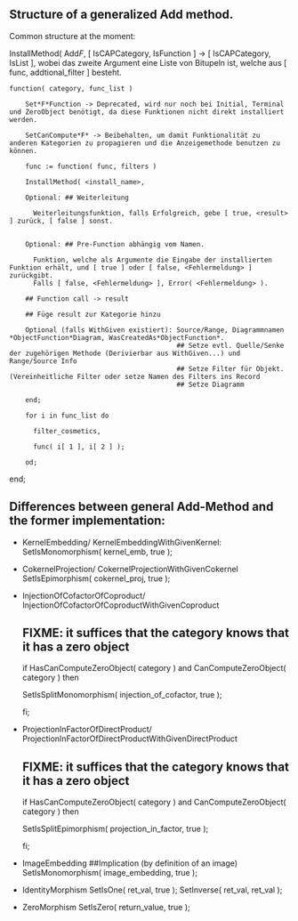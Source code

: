 ## Structure of a generalized Add method.

Common structure at the moment:



InstallMethod( Add*F*,
    [ IsCAPCategory, IsFunction ] -> [ IsCAPCategory, IsList ], wobei das zweite Argument eine Liste von Bitupeln ist, welche aus [ func, addtional_filter ] besteht.
    
    function( category, func_list )
        
        Set*F*Function -> Deprecated, wird nur noch bei Initial, Terminal und ZeroObject benötigt, da diese Funktionen nicht direkt installiert werden.
        
        SetCanCompute*F* -> Beibehalten, um damit Funktionalität zu anderen Kategorien zu propagieren und die Anzeigemethode benutzen zu können.
        
        func := function( func, filters )
        
        InstallMethod( <install_name>,
        
        Optional: ## Weiterleitung
          
          Weiterleitungsfunktion, falls Erfolgreich, gebe [ true, <result> ] zurück, [ false ] sonst.
        
        
        Optional: ## Pre-Function abhängig vom Namen.
          
          Funktion, welche als Argumente die Eingabe der installierten Funktion erhält, und [ true ] oder [ false, <Fehlermeldung> ] zurückgibt.
          Falls [ false, <Fehlermeldung> ], Error( <Fehlermeldung> ).
        
        ## Function call -> result
          
        ## Füge result zur Kategorie hinzu
        
        Optional (falls WithGiven existiert): Source/Range, Diagrammnamen *ObjectFunction*Diagram, WasCreatedAs*ObjectFunction*.
                                              ## Setze evtl. Quelle/Senke der zugehörigen Methode (Derivierbar aus WithGiven...) und Range/Source Info
                                              ## Setze Filter für Objekt. (Vereinheitliche Filter oder setze Namen des Filters ins Record
                                              ## Setze Diagramm
        
        end;
        
        for i in func_list do
        
          filter_cosmetics,
        
          func( i[ 1 ], i[ 2 ] );
        
        od;
    
end;
        
        
## Differences between general Add-Method and the former implementation:
- KernelEmbedding/ KernelEmbeddingWithGivenKernel: 
  SetIsMonomorphism( kernel_emb, true );

- CokernelProjection/ CokernelProjectionWithGivenCokernel
  SetIsEpimorphism( cokernel_proj, true );
  
- InjectionOfCofactorOfCoproduct/ InjectionOfCofactorOfCoproductWithGivenCoproduct
  ## FIXME: it suffices that the category knows that it has a zero object
  if HasCanComputeZeroObject( category ) and CanComputeZeroObject( category ) then
    
    SetIsSplitMonomorphism( injection_of_cofactor, true );
    
  fi;

- ProjectionInFactorOfDirectProduct/ ProjectionInFactorOfDirectProductWithGivenDirectProduct
  ## FIXME: it suffices that the category knows that it has a zero object
  if HasCanComputeZeroObject( category ) and CanComputeZeroObject( category ) then
    
    SetIsSplitEpimorphism( projection_in_factor, true );
    
  fi;
  
- ImageEmbedding
  ##Implication (by definition of an image)
  SetIsMonomorphism( image_embedding, true );

- IdentityMorphism
  SetIsOne( ret_val, true );
  SetInverse( ret_val, ret_val );
  
- ZeroMorphism
  SetIsZero( return_value, true );